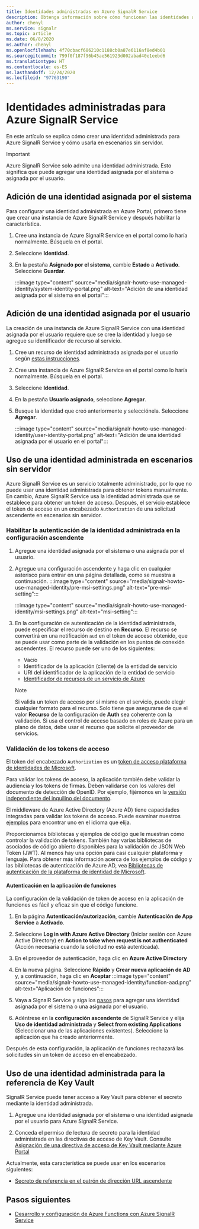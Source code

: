 ```yaml
---
title: Identidades administradas en Azure SignalR Service
description: Obtenga información sobre cómo funcionan las identidades administradas en Azure SignalR Service y sobre cómo usar una identidad administrada en escenarios sin servidor.
author: chenyl
ms.service: signalr
ms.topic: article
ms.date: 06/8/2020
ms.author: chenyl
ms.openlocfilehash: 4f70cbacf686210c1188cb0a87e6116af8ed4b01
ms.sourcegitcommit: 799f0f187f96b45ae561923d002abad40e1eebd6
ms.translationtype: HT
ms.contentlocale: es-ES
ms.lasthandoff: 12/24/2020
ms.locfileid: "97763190"
---
```

# <a name="managed-identities-for-azure-signalr-service"></a>Identidades administradas para Azure SignalR Service

En este artículo se explica cómo crear una identidad administrada para Azure SignalR Service y cómo usarla en escenarios sin servidor.

> [!Important] 
> Azure SignalR Service solo admite una identidad administrada. Esto significa que puede agregar una identidad asignada por el sistema o asignada por el usuario. 

## <a name="add-a-system-assigned-identity"></a>Adición de una identidad asignada por el sistema

Para configurar una identidad administrada en Azure Portal, primero tiene que crear una instancia de Azure SignalR Service y después habilitar la característica.

1. Cree una instancia de Azure SignalR Service en el portal como lo haría normalmente. Búsquela en el portal.

2. Seleccione **Identidad**.

4. En la pestaña **Asignado por el sistema**, cambie **Estado** a **Activado**. Seleccione **Guardar**.

    :::image type="content" source="media/signalr-howto-use-managed-identity/system-identity-portal.png" alt-text="Adición de una identidad asignada por el sistema en el portal":::

## <a name="add-a-user-assigned-identity"></a>Adición de una identidad asignada por el usuario

La creación de una instancia de Azure SignalR Service con una identidad asignada por el usuario requiere que se cree la identidad y luego se agregue su identificador de recurso al servicio.

1. Cree un recurso de identidad administrada asignada por el usuario según [estas instrucciones](../active-directory/managed-identities-azure-resources/how-to-manage-ua-identity-portal.md#create-a-user-assigned-managed-identity).

2. Cree una instancia de Azure SignalR Service en el portal como lo haría normalmente. Búsquela en el portal.

3. Seleccione **Identidad**.

4. En la pestaña **Usuario asignado**, seleccione **Agregar**.

5. Busque la identidad que creó anteriormente y selecciónela. Seleccione **Agregar**.

    :::image type="content" source="media/signalr-howto-use-managed-identity/user-identity-portal.png" alt-text="Adición de una identidad asignada por el usuario en el portal":::

## <a name="use-a-managed-identity-in-serverless-scenarios"></a>Uso de una identidad administrada en escenarios sin servidor

Azure SignalR Service es un servicio totalmente administrado, por lo que no puede usar una identidad administrada para obtener tokens manualmente. En cambio, Azure SignalR Service usa la identidad administrada que se establece para obtener un token de acceso. Después, el servicio establece el token de acceso en un encabezado `Authorization` de una solicitud ascendente en escenarios sin servidor.

### <a name="enable-managed-identity-authentication-in-upstream-settings"></a>Habilitar la autenticación de la identidad administrada en la configuración ascendente

1. Agregue una identidad asignada por el sistema o una asignada por el usuario.

2. Agregue una configuración ascendente y haga clic en cualquier asterisco para entrar en una página detallada, como se muestra a continuación.
    :::image type="content" source="media/signalr-howto-use-managed-identity/pre-msi-settings.png" alt-text="pre-msi-setting":::
    
    :::image type="content" source="media/signalr-howto-use-managed-identity/msi-settings.png" alt-text="msi-setting":::

3. En la configuración de autenticación de la identidad administrada, puede especificar el recurso de destino en **Recurso**. El recurso se convertirá en una notificación `aud` en el token de acceso obtenido, que se puede usar como parte de la validación en los puntos de conexión ascendentes. El recurso puede ser uno de los siguientes:
    - Vacío
    - Identificador de la aplicación (cliente) de la entidad de servicio
    - URI del identificador de la aplicación de la entidad de servicio
    - [Identificador de recursos de un servicio de Azure](../active-directory/managed-identities-azure-resources/services-support-managed-identities.md#azure-services-that-support-azure-ad-authentication)

    > [!NOTE]
    > Si valida un token de acceso por sí mismo en el servicio, puede elegir cualquier formato para el recurso. Solo tiene que asegurarse de que el valor **Recurso** de la configuración de **Auth** sea coherente con la validación. Si usa el control de acceso basado en roles de Azure para un plano de datos, debe usar el recurso que solicite el proveedor de servicios.

### <a name="validate-access-tokens"></a>Validación de los tokens de acceso

El token del encabezado `Authorization` es un [token de acceso plataforma de identidades de Microsoft](../active-directory/develop/access-tokens.md#validating-tokens).

Para validar los tokens de acceso, la aplicación también debe validar la audiencia y los tokens de firmas. Deben validarse con los valores del documento de detección de OpenID. Por ejemplo, fijémonos en la [versión independiente del inquilino del documento](https://login.microsoftonline.com/common/.well-known/openid-configuration).

El middleware de Azure Active Directory (Azure AD) tiene capacidades integradas para validar los tokens de acceso. Puede examinar nuestros [ejemplos](../active-directory/develop/sample-v2-code.md) para encontrar uno en el idioma que elija.

Proporcionamos bibliotecas y ejemplos de código que le muestran cómo controlar la validación de tokens. También hay varias bibliotecas de asociados de código abierto disponibles para la validación de JSON Web Token (JWT). Al menos hay una opción para casi cualquier plataforma y lenguaje. Para obtener más información acerca de los ejemplos de código y las bibliotecas de autenticación de Azure AD, vea [Bibliotecas de autenticación de la plataforma de identidad de Microsoft](../active-directory/develop/reference-v2-libraries.md).

#### <a name="authentication-in-function-app"></a>Autenticación en la aplicación de funciones

La configuración de la validación de token de acceso en la aplicación de funciones es fácil y eficaz sin que el código funcione.

1. En la página **Autenticación/autorización**, cambie **Autenticación de App Service** a **Activado**.

2. Seleccione **Log in with Azure Active Directory** (Iniciar sesión con Azure Active Directory) en **Action to take when request is not authenticated** (Acción necesaria cuando la solicitud no está autenticada).

3. En el proveedor de autenticación, haga clic en **Azure Active Directory**

4. En la nueva página. Seleccione **Rápido** y **Crear nueva aplicación de AD** y, a continuación, haga clic en **Aceptar** :::image type="content" source="media/signalr-howto-use-managed-identity/function-aad.png" alt-text="Aplicación de funciones":::

5. Vaya a SignalR Service y siga los [pasos](howto-use-managed-identity.md#add-a-system-assigned-identity) para agregar una identidad asignada por el sistema o una asignada por el usuario.

6. Adéntrese en la **configuración ascendente** de SignalR Service y elija **Uso de identidad administrada** y **Select from existing Applications** (Seleccionar una de las aplicaciones existentes). Seleccione la aplicación que ha creado anteriormente.

Después de esta configuración, la aplicación de funciones rechazará las solicitudes sin un token de acceso en el encabezado.

## <a name="use-a-managed-identity-for-key-vault-reference"></a>Uso de una identidad administrada para la referencia de Key Vault

SignalR Service puede tener acceso a Key Vault para obtener el secreto mediante la identidad administrada.

1. Agregue una identidad asignada por el sistema o una identidad asignada por el usuario para Azure SignalR Service.

2. Conceda el permiso de lectura de secreto para la identidad administrada en las directivas de acceso de Key Vault. Consulte [Asignación de una directiva de acceso de Key Vault mediante Azure Portal](https://docs.microsoft.com/azure/key-vault/general/assign-access-policy-portal)

Actualmente, esta característica se puede usar en los escenarios siguientes:

- [Secreto de referencia en el patrón de dirección URL ascendente](./concept-upstream.md#key-vault-secret-reference-in-url-template-settings)


## <a name="next-steps"></a>Pasos siguientes

- [Desarrollo y configuración de Azure Functions con Azure SignalR Service](signalr-concept-serverless-development-config.md)